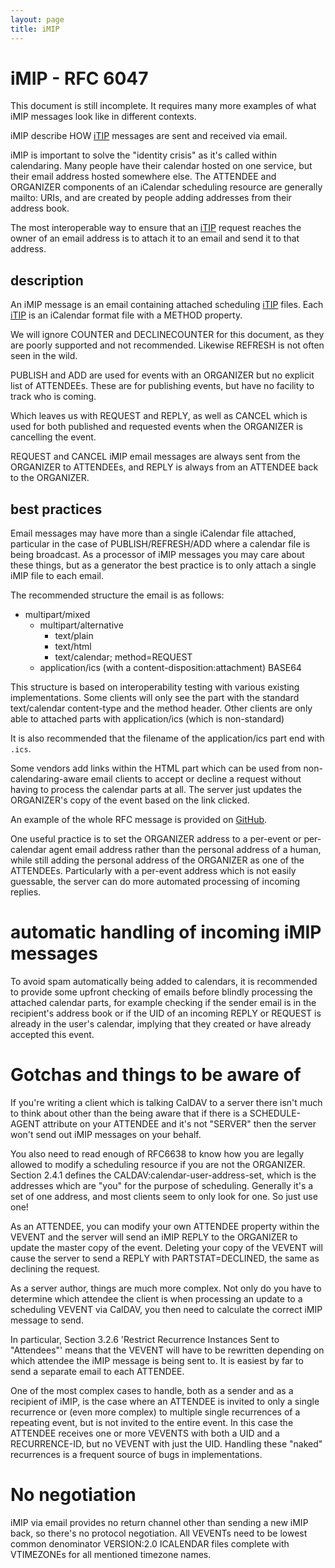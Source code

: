 ```yaml
---
layout: page
title: iMIP
---
```


# iMIP - RFC 6047

This document is still incomplete.  It requires many more examples
of what iMIP messages look like in different contexts.

iMIP describe HOW [iTIP](../iTIP/) messages are sent and received via email.

iMIP is important to solve the "identity crisis" as it's called
within calendaring.  Many people have their calendar hosted on one
service, but their email address hosted somewhere else.  The
ATTENDEE and ORGANIZER components of an iCalendar scheduling resource
are generally mailto: URIs, and are created by people adding addresses
from their address book.

The most interoperable way to ensure that an [iTIP](../iTIP/) request reaches the
owner of an email address is to attach it to an email and send it to that
address.

## description

An iMIP message is an email containing attached scheduling [iTIP](../iTIP/) files.
Each [iTIP](../iTIP/) is an iCalendar format file with a METHOD property.

We will ignore COUNTER and DECLINECOUNTER for this document, as they are
poorly supported and not recommended.  Likewise REFRESH is not often seen
in the wild.

PUBLISH and ADD are used for events with an ORGANIZER but no explicit list
of ATTENDEEs.  These are for publishing events, but have no facility to
track who is coming.

Which leaves us with REQUEST and REPLY, as well as CANCEL which is used for
both published and requested events when the ORGANIZER is cancelling the
event.

REQUEST and CANCEL iMIP email messages are always sent from the ORGANIZER
to ATTENDEEs, and REPLY is always from an ATTENDEE back to the ORGANIZER.

## best practices

Email messages may have more than a single iCalendar file attached, particular
in the case of PUBLISH/REFRESH/ADD where a calendar file is being broadcast.
As a processor of iMIP messages you may care about these things, but as a
generator the best practice is to only attach a single iMIP file to each email.

The recommended structure the email is as follows:

* multipart/mixed
  * multipart/alternative
    * text/plain
    * text/html
    * text/calendar; method=REQUEST
  * application/ics (with a content-disposition:attachment) BASE64

This structure is based on interoperability testing with various existing
implementations.  Some clients will only see the part with the standard
text/calendar content-type and the method header.  Other clients are only
able to attached parts with application/ics (which is non-standard)

It is also recommended that the filename of the application/ics part end
with `.ics`.

Some vendors add links within the HTML part which can be used from
non-calendaring-aware email clients to accept or decline a request
without having to process the calendar parts at all.  The server just
updates the ORGANIZER's copy of the event based on the link clicked.

An example of the whole RFC message is provided on [GitHub](https://github.com/CalConnect/DEVGUIDE-EXAMPLES/blob/master/imip/imip_example.txt).

One useful practice is to set the ORGANIZER address to a per-event or
per-calendar agent email address rather than the personal address of a
human, while still adding the personal address of the ORGANIZER as one
of the ATTENDEEs.  Particularly with a per-event address which is not
easily guessable, the server can do more automated processing of
incoming replies.

# automatic handling of incoming iMIP messages

To avoid spam automatically being added to calendars, it is recommended to
provide some upfront checking of emails before blindly processing the
attached calendar parts, for example checking if the sender email is in the
recipient's address book or if the UID of an incoming REPLY or REQUEST is
already in the user's calendar, implying that they created or have already
accepted this event.

# Gotchas and things to be aware of

If you're writing a client which is talking CalDAV to a server there isn't
much to think about other than the being aware that if there is a
SCHEDULE-AGENT attribute on your ATTENDEE and it's not "SERVER" then the
server won't send out iMIP messages on your behalf.

You also need to read enough of RFC6638 to know how you are legally allowed
to modify a scheduling resource if you are not the ORGANIZER.  Section 2.4.1
defines the CALDAV:calendar-user-address-set, which is the addresses which
are "you" for the purpose of scheduling.  Generally it's a set of one address,
and most clients seem to only look for one.  So just use one!

As an ATTENDEE, you can modify your own ATTENDEE property within the VEVENT
and the server will send an iMIP REPLY to the ORGANIZER to update the master
copy of the event.  Deleting your copy of the VEVENT will cause the server
to send a REPLY with PARTSTAT=DECLINED, the same as declining the request.

As a server author, things are much more complex.  Not only do you have to
determine which attendee the client is when processing an update to a
scheduling VEVENT via CalDAV, you then need to calculate the correct iMIP
message to send.

In particular, Section 3.2.6 'Restrict Recurrence Instances Sent to "Attendees"'
means that the VEVENT will have to be rewritten depending on which attendee the
iMIP message is being sent to.  It is easiest by far to send a separate email
to each ATTENDEE.

One of the most complex cases to handle, both as a sender and as a recipient of
iMIP, is the case where an ATTENDEE is invited to only a single recurrence or
(even more complex) to multiple single recurrences of a repeating event, but is
not invited to the entire event.  In this case the ATTENDEE receives one or more
VEVENTS with both a UID and a RECURRENCE-ID, but no VEVENT with just the UID.
Handling these "naked" recurrences is a frequent source of bugs in implementations.

# No negotiation

iMIP via email provides no return channel other than sending a new iMIP back,
so there's no protocol negotiation.  All VEVENTs need to be lowest common
denominator VERSION:2.0 ICALENDAR files complete with VTIMEZONEs for all
mentioned timezone names.
